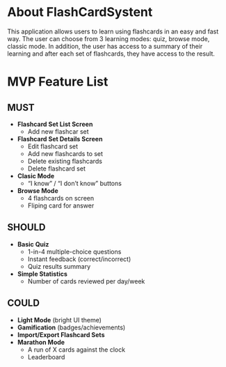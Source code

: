 # About FlashCardSystent

This application allows users to learn using flashcards in an easy and fast way. The user can choose from 3 learning modes: quiz, browse mode, classic mode. In addition, the user has access to a summary of their learning and after each set of flashcards, they have access to the result.

# MVP Feature List

## MUST
- **Flashcard Set List Screen**
  - Add new flashcar set
- **Flashcard Set Details Screen**
  - Edit flashcard set
  - Add new flashcards to set
  - Delete existing flashcards
  - Delete flashcard set
- **Clasic Mode**  
  - “I know” / “I don’t know” buttons
- **Browse Mode**
  - 4 flashcards on screen
  - Fliping card for answer 

## SHOULD
- **Basic Quiz**
  - 1-in-4 multiple-choice questions  
  - Instant feedback (correct/incorrect)  
  - Quiz results summary  
- **Simple Statistics**
  - Number of cards reviewed per day/week  

## COULD
- **Light Mode** (bright UI theme)
- **Gamification** (badges/achievements)
- **Import/Export Flashcard Sets**
- **Marathon Mode**
  - A run of X cards against the clock  
  - Leaderboard  
